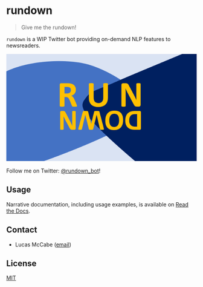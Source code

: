 # rundown

> Give me the rundown!

`rundown` is a WIP Twitter bot providing on-demand NLP features to newsreaders.

![box](img/logo_large.png)

Follow me on Twitter: [@rundown_bot](https://twitter.com/rundown_bot/with_replies)!

## Usage

Narrative documentation, including usage examples, is available on [Read the Docs](https://rundown.readthedocs.io/en/latest/).


## Contact
- Lucas McCabe ([email](mailto:lmccabe2@alumni.jh.edu))

## License
[MIT](https://choosealicense.com/licenses/mit/)
